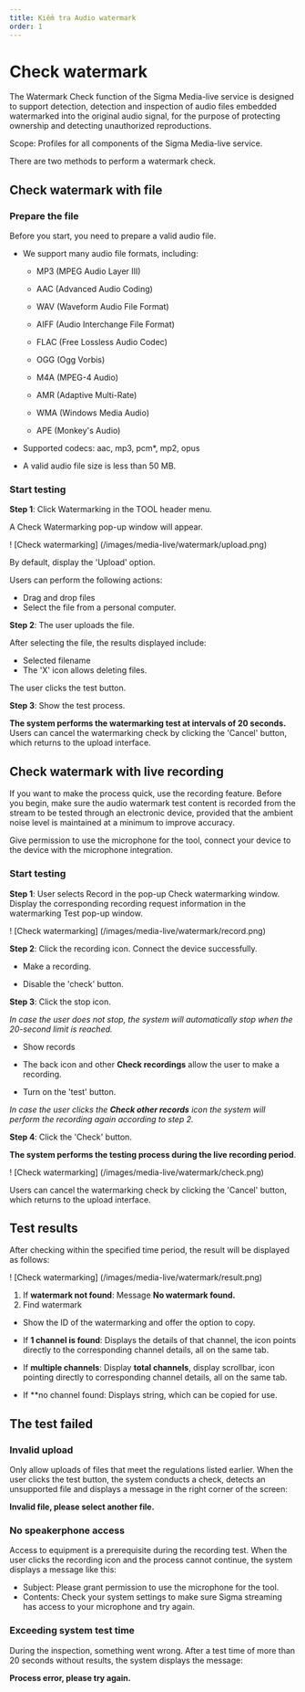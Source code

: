 ```yaml
---
title: Kiểm tra Audio watermark
order: 1
---
```


# Check watermark

The Watermark Check function of the Sigma Media-live service is designed to support detection, detection and inspection of audio files embedded watermarked into the original audio signal, for the purpose of protecting ownership and detecting unauthorized reproductions.

Scope: Profiles for all components of the Sigma Media-live service.

There are two methods to perform a watermark check.

## Check watermark with file

### Prepare the file

Before you start, you need to prepare a valid audio file.

- We support many audio file formats, including:

    - MP3 (MPEG Audio Layer III)

    - AAC (Advanced Audio Coding)

    - WAV (Waveform Audio File Format)

    - AIFF (Audio Interchange File Format)

    - FLAC (Free Lossless Audio Codec)

    - OGG (Ogg Vorbis)

    - M4A (MPEG-4 Audio)

    - AMR (Adaptive Multi-Rate)

    - WMA (Windows Media Audio)

    - APE (Monkey's Audio)

- Supported codecs: aac, mp3, pcm\*, mp2, opus

- A valid audio file size is less than 50 MB.

### Start testing

**Step 1**: Click Watermarking in the TOOL header menu.

A Check Watermarking pop-up window will appear.

! [Check watermarking] (/images/media-live/watermark/upload.png)

By default, display the 'Upload' option.

Users can perform the following actions:

- Drag and drop files
- Select the file from a personal computer.

**Step 2**:
The user uploads the file.

After selecting the file, the results displayed include:

- Selected filename
- The 'X' icon allows deleting files.

The user clicks the test button.

**Step 3**: Show the test process.

**The system performs the watermarking test at intervals of 20 seconds.** Users can cancel the watermarking check by clicking the 'Cancel' button, which returns to the upload interface.

## Check watermark with live recording

If you want to make the process quick, use the recording feature.
Before you begin, make sure the audio watermark test content is recorded from the stream to be tested through an electronic device, provided that the ambient noise level is maintained at a minimum to improve accuracy.

Give permission to use the microphone for the tool, connect your device to the device with the microphone integration.

### Start testing

**Step 1**: User selects Record in the pop-up Check watermarking window. Display the corresponding recording request information in the watermarking Test pop-up window.

! [Check watermarking] (/images/media-live/watermark/record.png)

**Step 2**: Click the recording icon. Connect the device successfully.

- Make a recording.

- Disable the 'check' button.

**Step 3**: Click the stop icon.

_In case the user does not stop, the system will automatically stop when the 20-second limit is reached._

- Show records

- The back icon and other **Check recordings** allow the user to make a recording.

- Turn on the 'test' button.

_In case the user clicks the **Check other records** icon the system will perform the recording again according to step 2._

**Step 4**: Click the 'Check' button.

**The system performs the testing process during the live recording period**.

! [Check watermarking] (/images/media-live/watermark/check.png)

Users can cancel the watermarking check by clicking the 'Cancel' button, which returns to the upload interface.

## Test results

After checking within the specified time period, the result will be displayed as follows:

! [Check watermarking] (/images/media-live/watermark/result.png)

1. If **watermark not found**: Message **No watermark found.**
2. Find watermark

- Show the ID of the watermarking and offer the option to copy.

- If **1 channel is found**: Displays the details of that channel, the icon points directly to the corresponding channel details, all on the same tab.

- If **multiple channels**: Display **total channels**, display scrollbar, icon pointing directly to corresponding channel details, all on the same tab.

- If \*\*no channel found: Displays string, which can be copied for use.

## The test failed

### Invalid upload

Only allow uploads of files that meet the regulations listed earlier. When the user clicks the test button, the system conducts a check, detects an unsupported file and displays a message in the right corner of the screen:

**Invalid file, please select another file.**

### No speakerphone access

Access to equipment is a prerequisite during the recording test. When the user clicks the recording icon and the process cannot continue, the system displays a message like this:

- Subject: Please grant permission to use the microphone for the tool.
- Contents: Check your system settings to make sure Sigma streaming has access to your microphone and try again.

### Exceeding system test time

During the inspection, something went wrong. After a test time of more than 20 seconds without results, the system displays the message:

**Process error, please try again.**

